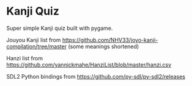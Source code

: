 # Kanji Quiz

Super simple Kanji quiz built with pygame.

Jouyou Kanji list from https://github.com/NHV33/joyo-kanji-compilation/tree/master (some meanings shortened)

Hanzi list from https://github.com/yannickmahe/HanziList/blob/master/hanzi.csv

SDL2 Python bindings from https://github.com/py-sdl/py-sdl2/releases
